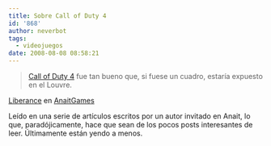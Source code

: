 ```yaml
---
title: Sobre Call of Duty 4
id: '868'
author: neverbot
tags:
  - videojuegos
date: 2008-08-08 08:58:21
---
```


> [Call of Duty 4](http://en.wikipedia.org/wiki/Call_of_Duty_4:_Modern_Warfare) fue tan bueno que, si fuese un cuadro, estaría expuesto en el Louvre.

[Liberance](http://www.anaitgames.com/author/liberance/) en [AnaitGames](http://www.anaitgames.com/)

Leído en una serie de artículos escritos por un autor invitado en Anait, lo que, paradójicamente, hace que sean de los pocos posts interesantes de leer. Últimamente están yendo a menos.
